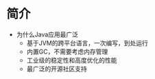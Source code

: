 # 简介
- 为什么Java应用最广泛
    - 基于JVM的跨平台语言，一次编写，到处运行
    - 内置GC，不需要考虑内存管理
    - 工业级的稳定性和高度优化的性能
    - 最广泛的开源社区支持
